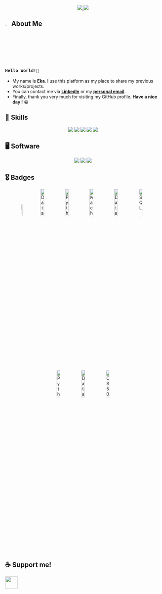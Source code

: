 <p align="center">
  <a href="https://www.linkedin.com/in/eka-setyo-agung-mahanani" target="_blank" rel="noopener noreferrer">
    <img src="https://img.shields.io/badge/linkedin-%230077B5.svg?style=for-the-badge&logo=linkedin&logoColor=white&link=https://www.linkedin.com/in/caesarmario">
  </a>
  <a href="mailto:ekaagung090@gmail.com" target="_blank" rel="noopener noreferrer">
    <img src="https://img.shields.io/badge/Gmail-D14836?style=for-the-badge&logo=gmail&logoColor=white&link=mailto:caesarmario87@gmail.com">
  </a>
</p>

## <img src="https://raw.githubusercontent.com/aemmadi/aemmadi/master/wave.gif" width="3%" height="3%"> About Me 
### `Hello World!👋`
- My name is **Eka**. I use this platform as my place to share my previous works/projects.
- You can contact me via **[LinkedIn](https://www.linkedin.com/in/eka-setyo-agung-mahanani)** or my **[personal email](mailto:ekaagung090@gmail.com)**. <br>
- Finally, thank you very much for visiting my GitHub profile. **Have a nice day !** 😁
  
## 🎯 Skills
<p align="center">
  <a><img src="https://img.shields.io/badge/C-00599C?style=for-the-badge&logo=c&logoColor=white"></a>
  <a><img src="https://img.shields.io/badge/Python-3776AB?style=for-the-badge&logo=python&logoColor=white"></a>
  <a><img src="https://img.shields.io/badge/markdown-%23000000.svg?style=for-the-badge&logo=markdown&logoColor=white"></a>
  <a><img src="https://img.shields.io/badge/TensorFlow-FF6F00?style=for-the-badge&logo=tensorflow&logoColor=white"></a>
  <a><img src="https://img.shields.io/badge/SQLite-07405E?style=for-the-badge&logo=sqlite&logoColor=white"</a>
</p>

## 🖥 Software
<p align="center">
  <a><img src="https://img.shields.io/badge/Colab-F9AB00?style=for-the-badge&logo=googlecolab&color=525252"></a>
  <a><img src="https://img.shields.io/badge/jupyter-%23FA0F00.svg?style=for-the-badge&logo=jupyter&logoColor=white"></a>
  <a><img src="https://img.shields.io/badge/Spyder%20Ide-FF0000?style=for-the-badge&logo=spyder%20ide&logoColor=white"</a>
</p>

## 🎖️ Badges
<p align="center">
  <a href="https://www.credly.com/badges/cd407606-0e5e-49fa-ae86-0207c49ebaa1/linked_in_profile" target="_blank" rel="noopener noreferrer"><img src="https://images.credly.com/images/af8c6b4e-fc31-47c4-8dcb-eb7a2065dc5b/I2CS__1_.png" width="10%" height="10%" alt="Cisco Intro Cybersecurity"/></a>
  <a href="https://www.dicoding.com/certificates/N9ZOO3VR0ZG5" target="_blank" rel="noopener noreferrer"><img src="https://media.licdn.com/dms/image/D562DAQE67NR7bcX-Mg/profile-treasury-document-cover-images_480/0/1701323570676?e=1711911600&v=beta&t=-pcNdRvOUIGQ6GCAtQPmyHo0Jgrn9T9iYLie1q1SQxo" width="15%" height="15%" alt="Data Visualization"/></a>
  <a href="https://www.dicoding.com/certificates/L4PQ8WQ97ZO1" target="_blank" rel="noopener noreferrer"><img src="https://media.licdn.com/dms/image/D562DAQGDFFkOqK5VPg/profile-treasury-document-cover-images_480/0/1697285181732?e=1711911600&v=beta&t=r-neOcSYTrpJi6zCTTMEMU34FkLHDW-AGfiS0_4DWBA" width="15%" height="15%" alt="Python Data Analysis"/></a>
  <a href="https://www.dicoding.com/certificates/JLX1WJEYNP72" target="_blank" rel="noopener noreferrer"><img src="https://media.licdn.com/dms/image/D562DAQHBnf-7qYLE1w/profile-treasury-document-cover-images_480/0/1698135714749?e=1711911600&v=beta&t=WDGT1KDrppbc7btfYLx0mQKkC2oyJHdyE2UUtqVR_mg" width="15%" height="15%" alt="Machine Learning"/></a>
  <a href="https://www.dicoding.com/certificates/N9ZO5M3DDPG5" target="_blank" rel="noopener noreferrer"><img src="https://media.licdn.com/dms/image/D562DAQEOQickciMqpA/profile-treasury-document-cover-images_480/0/1695974910362?e=1711911600&v=beta&t=cFRuWKRfe9u7NjB9HSmZTYNp3jwpnhkWxPNaPBoxuKE" width="15%" height="15%" alt="Data Science"/></a>
  <a href="https://www.dicoding.com/certificates/JMZV13QQQXN9" target="_blank" rel="noopener noreferrer"><img src="https://media.licdn.com/dms/image/D562DAQFg0OF-AW0ibg/profile-treasury-document-cover-images_480/0/1695974996163?e=1711911600&v=beta&t=BhIsK46cfe9qqD245fVXD58hiBuZ2ynlhLdkjQntxl8" width="15%" height="15%" alt="SQL"/></a>
  <a href="https://www.dicoding.com/certificates/L4PQ817LQZO1" target="_blank" rel="noopener noreferrer"><img src="https://media.licdn.com/dms/image/D562DAQFOGxEpPDfL5Q/profile-treasury-document-cover-images_480/0/1695975057111?e=1711911600&v=beta&t=2hudT3RVYnNy4gm_Nn0c1eH5dMa4tz4ui_OnOfIN2yg" width="15%" height="15%" alt="Python"/></a>
  <a href="https://www.linkedin.com/in/eka-setyo-agung-mahanani/details/certifications/1704565226534/single-media-viewer?type=DOCUMENT&profileId=ACoAAEABhIABh1cN9cjcb5xZtO_ajIrggTQO7nk&lipi=urn%3Ali%3Apage%3Ad_flagship3_profile_view_base_certifications_details%3BolqOezC6SYeG7b68ZiP2IQ%3D%3D" target="_blank" rel="noopener noreferrer"><img src="https://media.licdn.com/dms/image/D562DAQFYbbOOVQCYBA/profile-treasury-document-cover-images_480/0/1704565197702?e=1711911600&v=beta&t=rWKAo-cwQfRedf3WGhmUvFybba_QmsZe6T8QbqVN6Ak" width="15%" height="15%" alt="Data Science"/></a>
  <a href="https://cs50.harvard.edu/certificates/73660135-6946-47c3-9176-e1b3c5922a96" target="_blank" rel="noopener noreferrer"><img src="https://media.licdn.com/dms/image/D562DAQHYJYSietnQsA/profile-treasury-document-cover-images_480/0/1695974839063?e=1711911600&v=beta&t=xZ-sNAxCgoq-hcvmobT7imNF5sy9f16QBSq06i19_n4" width="15%" height="15%" alt="CS50X"/></a>
</p>

## ☕ Support me!
[<img src="https://cdn.trakteer.id/images/embed/trbtn-red-1.png?date=18-11-2023" height="40" >](https://trakteer.id/eka-agung-090)

